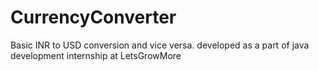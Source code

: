 # CurrencyConverter
Basic INR to USD conversion and vice versa.
developed as a part of java development internship at LetsGrowMore

